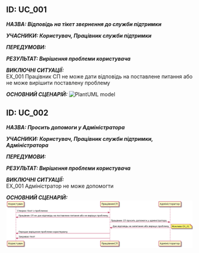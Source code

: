 <h2>ID: UС_001</h2>
      
***НАЗВА: Відповідь на тікет звернення до служби підтримки***
    
***УЧАСНИКИ: Користувач, Працівник служби підтримки***

***ПЕРЕДУМОВИ:***

***РЕЗУЛЬТАТ: Вирішення проблеми користувача***

***ВИКЛЮЧНІ СИТУАЦІЇ:***  
EX_001 Працівник СП не може дати відповідь на поставлене питання або не може вирішити поставлену проблему

***ОСНОВНИЙ СЦЕНАРІЙ:***
![PlantUML model](https://github.com/MaxiskaSN/database_basics_template/blob/master/src/uml/UC_08.puml)


<h2>ID: UС_002</h2>
      
***НАЗВА: Просить допомоги у Адміністратора***
    
***УЧАСНИКИ: Користувач, Працівник служби підтримки, Адміністратора***

***ПЕРЕДУМОВИ:***

***РЕЗУЛЬТАТ: Вирішення проблеми користувача***

***ВИКЛЮЧНІ СИТУАЦІЇ:***  
EX_001 Адміністратор не може допомогти

***ОСНОВНИЙ СЦЕНАРІЙ:***
![Image alt](https://github.com/MaxiskaSN/database_basics_template/blob/master/src/uml/UC_09.png)

